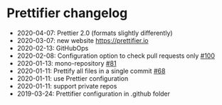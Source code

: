 # Prettifier changelog

- 2020-04-07: Prettier 2.0 (formats slightly differently)
- 2020-03-07: new website https://prettifier.io
- 2020-02-13: GitHubOps
- 2020-02-08: Configuration option to check pull requests only
  [#100](https://github.com/kevgo/prettifier/pull/100)
- 2020-01-13: mono-repository [#81](https://github.com/kevgo/prettifier/pull/81)
- 2020-01-11: Prettify all files in a single commit
  [#68](https://github.com/kevgo/prettifier/pull/68)
- 2020-01-11: use Prettier configuration
- 2020-01-11: support private repos
- 2019-03-24: Prettifier configuration in .github folder
